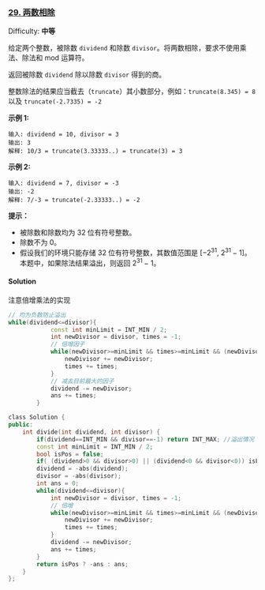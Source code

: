 ### [29\. 两数相除](https://leetcode-cn.com/problems/divide-two-integers/)

Difficulty: **中等**


给定两个整数，被除数 `dividend` 和除数 `divisor`。将两数相除，要求不使用乘法、除法和 mod 运算符。

返回被除数 `dividend` 除以除数 `divisor` 得到的商。

整数除法的结果应当截去（`truncate`）其小数部分，例如：`truncate(8.345) = 8` 以及 `truncate(-2.7335) = -2`

**示例 1:**

```
输入: dividend = 10, divisor = 3
输出: 3
解释: 10/3 = truncate(3.33333..) = truncate(3) = 3
```

**示例 2:**

```
输入: dividend = 7, divisor = -3
输出: -2
解释: 7/-3 = truncate(-2.33333..) = -2
```

**提示：**

*   被除数和除数均为 32 位有符号整数。
*   除数不为 0。
*   假设我们的环境只能存储 32 位有符号整数，其数值范围是 [−2<sup>31</sup>,  2<sup>31 </sup>− 1]。本题中，如果除法结果溢出，则返回 2<sup>31 </sup>− 1。


#### Solution

注意倍增乘法的实现
```cpp
// 均为负数防止溢出
while(dividend<=divisor){
            const int minLimit = INT_MIN / 2;
            int newDivisor = divisor, times = -1;
            // 倍增因子
            while(newDivisor>=minLimit && times>=minLimit && (newDivisor+newDivisor)>=dividend ){
                newDivisor += newDivisor;
                times += times;
            }
            // 减去目前最大的因子
            dividend -= newDivisor;
            ans += times;
        }
```



```cpp
​class Solution {
public:
    int divide(int dividend, int divisor) {
        if(dividend==INT_MIN && divisor==-1) return INT_MAX; //溢出情况
        const int minLimit = INT_MIN / 2;
        bool isPos = false;
        if( (dividend>0 && divisor>0) || (dividend<0 && divisor<0)) isPos = true;
        dividend = -abs(dividend);
        divisor = -abs(divisor);
        int ans = 0;
        while(dividend<=divisor){
            int newDivisor = divisor, times = -1;
            // 倍增
            while(newDivisor>=minLimit && times>=minLimit && (newDivisor+newDivisor)>=dividend ){
                newDivisor += newDivisor;
                times += times;
            }
            dividend -= newDivisor;
            ans += times;
        }
        return isPos ? -ans : ans;
    }
};
```